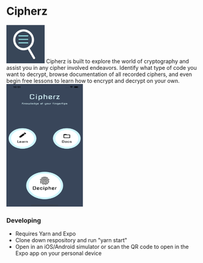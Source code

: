 # Cipherz
<img src="screenshots/icon.png" width=100 height=100>
Cipherz is built to explore the world of cryptography and assist you in any cipher involved endeavors. Identify what type of code you want to decrypt, browse documentation of all recorded ciphers, and even begin free lessons to learn how to encrypt and decrypt on your own.  
<br />
<img src="screenshots/main.png" width=200 height=320>

### Developing

* Requires Yarn and Expo
* Clone down respository and run "yarn start"
* Open in an iOS/Android simulator or scan the QR code to open in the Expo app on your personal device
